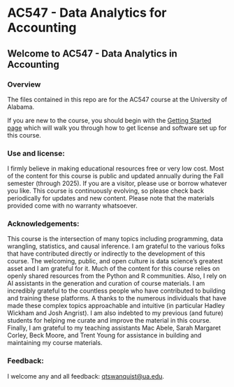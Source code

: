 # AC547 - Data Analytics for Accounting

## Welcome to AC547 - Data Analytics in Accounting

### Overview

The files contained in this repo are for the AC547 course at the University of Alabama. 

If you are new to the course, you should begin with the [Getting Started page](01_getting_started) which will walk you through how to get license and software set up for this course.

### Use and license:

I firmly believe in making educational resources free or very low cost. Most of the content for this course is public and updated annually during the Fall semester (through 2025). If you are a visitor, please use or borrow whatever you like. This course is continuously evolving, so please check back periodically for updates and new content. Please note that the materials provided come with no warranty whatsoever.

### Acknowledgements:

This course is the intersection of many topics including programming, data wrangling, statistics, and causal inference. I am grateful to the various folks that have contributed directly or indirectly to the development of this course. The welcoming, public, and open culture is data science’s greatest asset and I am grateful for it. Much of the content for this course relies on openly shared resources from the Python and R communities. Also, I rely on AI assistants in the generation and curation of course materials. I am incredibly grateful to the countless people who have contributed to building and training these platforms. A thanks to the numerous individuals that have made these complex topics approachable and intuitive (in particular Hadley Wickham and Josh Angrist). I am also indebted to my previous (and future) students for helping me curate and improve the material in this course. Finally, I am grateful to my teaching assistants Mac Abele, Sarah Margaret Corley, Beck Moore, and Trent Young for assistance in building and maintaining my course materials.

### Feedback:

I welcome any and all feedback: qtswanquist@ua.edu.